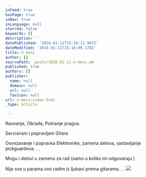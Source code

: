 ```yaml
---
inFeed: true
hasPage: true
inNav: true
inLanguage: null
starred: false
keywords: []
description: ''
datePublished: '2016-01-11T15:10:11.987Z'
dateModified: '2016-01-11T15:10:08.178Z'
title: O meni
author: []
sourcePath: _posts/2016-01-11-o-meni.md
published: true
authors: []
publisher:
  name: null
  domain: null
  url: null
  favicon: null
url: o-meni/index.html
_type: Article

---
```

Ravnanje,   Obrada, Poliranje pragva.

Servisiram i popravljam Gitare

Osvezavanje i popravka Elektronike, zamena delova, sastavljanje pickguardova. . .

Mogu i delovi u zamenu za rad (samo u koliko mi odgovaraju )

Nije sve u parama ovo radim iz ljubavi prema gitarama. . .
![](https://the-grid-user-content.s3-us-west-2.amazonaws.com/839343a6-06d4-4af6-a7d3-bb7288b9d93b.JPG)